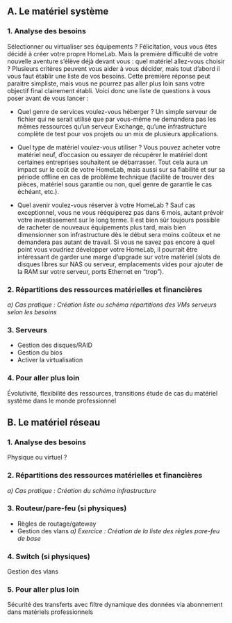 
## A.	Le matériel système
### 1.	Analyse des besoins
Sélectionner ou virtualiser ses équipements ?
    Félicitation, vous vous êtes décidé à créer votre propre HomeLab. Mais la première difficulté de votre nouvelle aventure s’élève déjà devant vous : quel matériel allez-vous choisir ? Plusieurs critères peuvent vous aider à vous décider, mais tout d’abord il vous faut établir une liste de vos besoins. Cette première réponse peut paraitre simpliste, mais vous ne pourrez pas aller plus loin sans votre objectif final clairement établi. Voici donc une liste de questions à vous poser avant de vous lancer : 

- Quel genre de services voulez-vous héberger ? Un simple serveur de fichier qui ne serait utilisé que par vous-même ne demandera pas les mêmes ressources qu’un serveur Exchange, qu’une infrastructure complète de test pour vos projets ou un mix de plusieurs applications.

- Quel type de matériel voulez-vous utiliser ? Vous pouvez acheter votre matériel neuf, d’occasion ou essayer de récupérer le matériel dont certaines entreprises souhaitent se débarrasser. Tout cela aura un impact sur le coût de votre HomeLab, mais aussi sur sa fiabilité et sur sa période offline en cas de problème technique (facilité de trouver des pièces, matériel sous garantie ou non, quel genre de garantie le cas échéant, etc.). 

- Quel avenir voulez-vous réserver à votre HomeLab ? Sauf cas exceptionnel, vous ne vous rééquiperez pas dans 6 mois, autant prévoir votre investissement sur le long terme. Il est bien sûr toujours possible de racheter de nouveaux équipements plus tard, mais bien dimensionner son infrastructure dès le début sera moins coûteux et ne demandera pas autant de travail. Si vous ne savez pas encore à quel point vous voudriez développer votre HomeLab, il pourrait être intéressant de garder une marge d’upgrade sur votre matériel (slots de disques libres sur NAS ou serveur, emplacements vides pour ajouter de la RAM sur votre serveur, ports Ethernet en “trop”). 

### 2.	Répartitions des ressources matérielles et financières
*a)	Cas pratique : Création liste ou schéma répartitions des VMs serveurs selon les besoins*
### 3.	Serveurs
- Gestion des disques/RAID
- Gestion du bios
- Activer la virtualisation
### 4.	Pour aller plus loin
Évolutivité, flexibilité des ressources, transitions étude de cas du matériel système dans le monde professionnel
## B.	Le matériel réseau
### 1.	Analyse des besoins
Physique ou virtuel ?
### 2.	Répartitions des ressources matérielles et financières
*a)	Cas pratique : Création du schéma infrastructure*
### 3.	Routeur/pare-feu (si physiques)
- Règles de routage/gateway
- Gestion des vlans
*a)	Exercice : Création de la liste des règles pare-feu de base*
### 4.	Switch (si physiques)
Gestion des vlans
### 5.	Pour aller plus loin
Sécurité des transferts avec filtre dynamique des données via abonnement dans matériels professionnels
